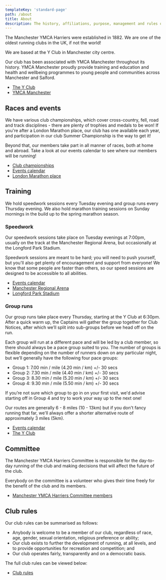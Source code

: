 ```yaml
---
templateKey: 'standard-page'
path: /about
title: About
description: The history, affiliations, purpose, management and rules of the Manchester YMCA Harriers
---
```

The Manchester YMCA Harriers were established in 1882. We are one of the oldest running clubs in the UK, if not the world!

We are based at the Y Club in Manchester city centre.

Our club has been associated with YMCA Manchester throughout its history. YMCA Manchester proudly provide training and education and health and wellbeing programmes to young people and communities across Manchester and Salford.

- [The Y Club](https://www.yclub.org.uk)
- [YMCA Manchester](https://www.ymcamanchester.org.uk)

## Races and events

We have various club championships, which cover cross-country, fell, road and track disciplines - there are plenty of trophies and medals to be won! If you're after a London Marathon place, our club has one available each year, and participation in our club Summer Championship is the way to get it!

Beyond that, our members take part in all manner of races, both at home and abroad. Take a look at our events calendar to see where our members will be running!

- [Club championships](/championships)
- [Events calendar](/events)
- [London Marathon place](/about/london-marathon-place)

## Training

We hold speedwork sessions every Tuesday evening and group runs every Thursday evening. We also hold marathon training sessions on Sunday mornings in the build up to the spring marathon season.

### Speedwork

Our speedwork sessions take place on Tuesday evenings at 7:00pm, usually on the track at the Manchester Regional Arena, but occasionally at the Longford Park Stadium.

Speedwork sessions are meant to be hard; you will need to push yourself, but you'll also get plenty of encouragement and support from everyone! We know that some people are faster than others, so our speed sessions are designed to be accessible to all abilities.

- [Events calendar](/events)
- [Manchester Regional Arena](/venues/manchester-regional-arena)
- [Longford Park Stadium](/venues/longford-park-stadium)

### Group runs

Our group runs take place every Thursday, starting at the Y Club at 6:30pm. After a quick warm up, the Captains will gather the group together for Club Notices, after which we’ll split into sub-groups before we head off on the run.

Each group will run at a different pace and will be led by a club member, so there should always be a pace group suited to you. The number of groups is flexible depending on the number of runners down on any particular night, but we’ll generally have the following four pace groups:

- Group 1: 7.00 min / mile (4.20 min / km) +/- 30 secs
- Group 2: 7.30 min / mile (4.40 min / km) +/- 30 secs
- Group 3: 8.30 min / mile (5.20 min / km) +/- 30 secs
- Group 4: 9.30 min / mile (5.50 min / km) +/- 30 secs

If you’re not sure which group to go in on your first visit, we'd advise starting off in Group 4 and try to work your way up to the next one!

Our routes are generally 6 - 8 miles (10 - 13km) but if you don't fancy running that far, we'll always offer a shorter alternative route of approximately 3 miles (5km).

- [Events calendar](/events)
- [The Y Club](/venues/the-y-club)

## Committee

The Manchester YMCA Harriers Committee is responsible for the day-to-day running of the club and making decisions that will affect the future of the club.

Everybody on the committee is a volunteer who gives their time freely for the benefit of the club and its members.

- [Manchester YMCA Harriers Committee members](/about/committee)

## Club rules

Our club rules can be summarised as follows:

- Anybody is welcome to be a member of our club, regardless of race, age, gender, sexual orientation, religious preference or ability;
- Our club exists to further the development of running, at all levels, and to provide opportunities for recreation and competition; and
- Our club operates fairly, transparently and on a democratic basis.

The full club rules can be viewed below:

- [Club rules](/about/rules)
